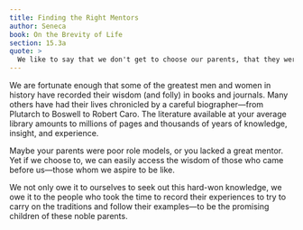 ```yaml
---
title: Finding the Right Mentors
author: Seneca
book: On the Brevity of Life
section: 15.3a
quote: >
  We like to say that we don't get to choose our parents, that they were given by change—yet we can truly choose whose children we'd like to be.
---
```


We are fortunate enough that some of the greatest men and women in history have recorded their wisdom (and folly) in books and journals. Many others have had their lives chronicled by a careful biographer—from Plutarch to Boswell to Robert Caro. The literature available at your average library amounts to millions of pages and thousands of years of knowledge, insight, and experience.

Maybe your parents were poor role models, or you lacked a great mentor. Yet if we choose to, we can easily access the wisdom of those who came before us—those whom we aspire to be like.

We not only owe it to ourselves to seek out this hard-won knowledge, we owe it to the people who took the time to record their experiences to try to carry on the traditions and follow their examples—to be the promising children of these noble parents.
